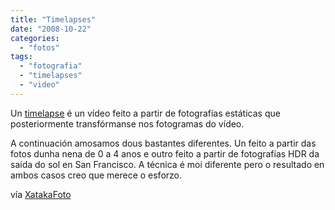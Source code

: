 ```yaml
---
title: "Timelapses"
date: "2008-10-22"
categories: 
  - "fotos"
tags: 
  - "fotografia"
  - "timelapses"
  - "video"
---
```


Un [timelapse](http://es.wikipedia.org/wiki/Time-lapse) é un vídeo feito a partir de fotografías estáticas que posteriormente transfórmanse nos fotogramas do vídeo.

A continuación amosamos dous bastantes diferentes. Un feito a partir das fotos dunha nena de 0 a 4 anos e outro feito a partir de fotografías HDR da saída do sol en San Francisco. A técnica é moi diferente pero o resultado en ambos casos creo que merece o esforzo.

[](http://vimeo.com/1635766?pg=embed&sec=1635766)

vía [XatakaFoto](http://www.xatakafoto.com/2008/10/11-time-lapse-creativo)

